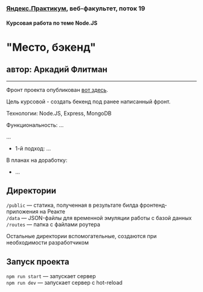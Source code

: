 ### [Яндекс.Практикум](https://praktikum.yandex.ru), веб-факультет, поток 19
#### Курсовая работа по теме Node.JS

# "Место, бэкенд"
## автор: Аркадий Флитман
------



Фронт проекта опубликован [вот здесь](https://konjvpaljto.github.io/react-mesto-auth/).

Цель курсовой - создать бекенд под ранее написанный фронт.

Технологии: Node.JS, Express, MongoDB

Функциональность: ...

...

* 1-й подход: ...

В планах на доработку:
* ...



## Директории

`/public` — статика, полученная в результате билда фронтенд-приложения на Реакте  
`/data` — JSON-файлы для временной эмуляции работы с базой данных  
`/routes` — папка с файлами роутера  
  
Остальные директории вспомогательные, создаются при необходимости разработчиком

## Запуск проекта

`npm run start` — запускает сервер   
`npm run dev` — запускает сервер с hot-reload
